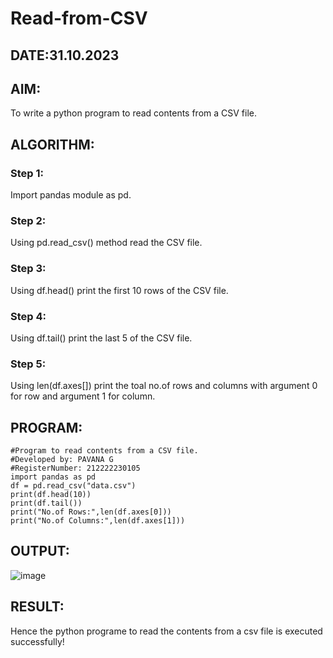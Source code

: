 # Read-from-CSV
## DATE:31.10.2023
## AIM:
To write a python program to read contents from a CSV file.
## ALGORITHM:
### Step 1:
Import pandas module as pd.
### Step 2:
Using pd.read_csv() method read the CSV file.
### Step 3:
Using df.head() print the first 10 rows of the CSV file.
### Step 4:
Using df.tail() print the last 5 of the CSV file.
### Step 5:
Using len(df.axes[]) print the toal no.of rows and columns with argument 0 for row and argument 1 for column.
## PROGRAM:
```
#Program to read contents from a CSV file.
#Developed by: PAVANA G
#RegisterNumber: 212222230105
import pandas as pd
df = pd.read_csv("data.csv")
print(df.head(10))
print(df.tail())
print("No.of Rows:",len(df.axes[0]))
print("No.of Columns:",len(df.axes[1]))
```
## OUTPUT:
![image](https://github.com/gpavana/Read-from-CSV/assets/118787343/04e0d8a2-a3a1-4c85-aeac-16585ed15795)

## RESULT:
Hence the python programe to read the contents from a csv file is executed successfully!
